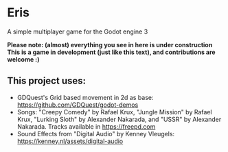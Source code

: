 # Eris
A simple multiplayer game for the Godot engine 3

**Please note: (almost) everything you see in here is under construction** 
**This is a game in development (just like this text), and contributions are welcome :)**

## This project uses:
* GDQuest's Grid based movement in 2d as base: <https://github.com/GDQuest/godot-demos>
* Songs: "Creepy Comedy" by  Rafael Krux, "Jungle Mission" by  Rafael Krux, "Lurking Sloth" by Alexander Nakarada, and "USSR" by Alexander Nakarada. Tracks available in <https://freepd.com>
* Sound Effects from "Digital Audio" by  Kenney Vleugels: <https://kenney.nl/assets/digital-audio>